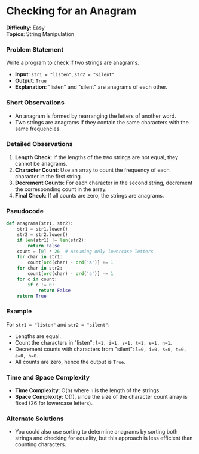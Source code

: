 # **Checking for an Anagram**  
**Difficulty**: Easy  
**Topics**: String Manipulation  

### Problem Statement
Write a program to check if two strings are anagrams.  
- **Input**: `str1 = "listen"`, `str2 = "silent"`  
- **Output**: `True`  
- **Explanation**: "listen" and "silent" are anagrams of each other.

### Short Observations
- An anagram is formed by rearranging the letters of another word.
- Two strings are anagrams if they contain the same characters with the same frequencies.

### Detailed Observations
1. **Length Check**: If the lengths of the two strings are not equal, they cannot be anagrams.
2. **Character Count**: Use an array to count the frequency of each character in the first string.
3. **Decrement Counts**: For each character in the second string, decrement the corresponding count in the array.
4. **Final Check**: If all counts are zero, the strings are anagrams.

### Pseudocode
```python
def anagrams(str1, str2):
    str1 = str1.lower()
    str2 = str2.lower()
    if len(str1) != len(str2):
        return False
    count = [0] * 26  # Assuming only lowercase letters
    for char in str1:
        count[ord(char) - ord('a')] += 1
    for char in str2:
        count[ord(char) - ord('a')] -= 1
    for c in count:
        if c != 0:
            return False
    return True
```

### Example
For `str1 = "listen"` and `str2 = "silent"`:
- Lengths are equal.
- Count the characters in "listen": `l=1, i=1, s=1, t=1, e=1, n=1`.
- Decrement counts with characters from "silent": `l=0, i=0, s=0, t=0, e=0, n=0`.
- All counts are zero, hence the output is `True`.

### Time and Space Complexity
- **Time Complexity**: O(n) where `n` is the length of the strings.
- **Space Complexity**: O(1), since the size of the character count array is fixed (26 for lowercase letters).

### Alternate Solutions
- You could also use sorting to determine anagrams by sorting both strings and checking for equality, but this approach is less efficient than counting characters.